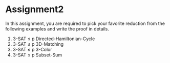 # Assignment2
In this assignment, you are required to pick your favorite reduction from the following examples and write the proof in details.
1. 3-SAT ≤ p Directed-Hamiltonian-Cycle
2. 3-SAT ≤ p 3D-Matching
3. 3-SAT ≤ p 3-Color
4. 3-SAT ≤ p Subset-Sum
